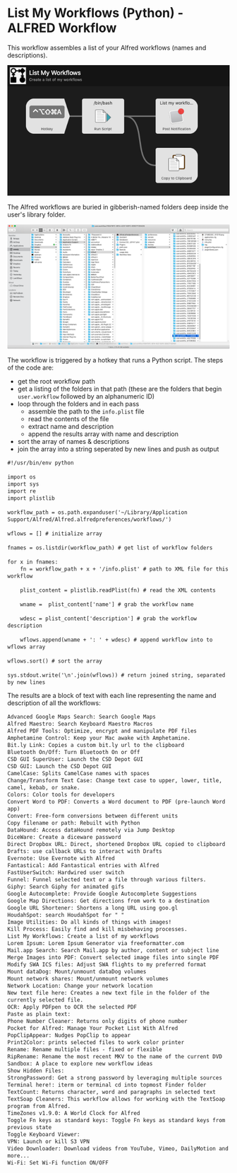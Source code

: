 # List My Workflows (Python) - ALFRED Workflow

This workflow assembles a list of your Alfred workflows (names and descriptions).

![](https://github.com/woodwerk/alfred_list_my_workflows/blob/master/list_workflows.png)

The Alfred workflows are buried in gibberish-named folders deep inside the user's library folder.

![](https://github.com/woodwerk/alfred_list_my_workflows/blob/master/CSD%20GUI%20workflow.png)

The workflow is triggered by a hotkey that runs a Python script. The steps of the code are:

* get the root workflow path
* get a listing of the folders in that path (these are the folders that begin `user.workflow` followed by an alphanumeric ID)
* loop through the folders and in each pass
	- assemble the path to the `info.plist` file
	- read the contents of the file
	- extract name and description
	- append the results array with name and description
* sort the array of names & descriptions
* join the array into a string seperated by new lines and push as output


```
#!/usr/bin/env python

import os 	
import sys
import re
import plistlib

workflow_path = os.path.expanduser('~/Library/Application Support/Alfred/Alfred.alfredpreferences/workflows/')

wflows = [] # initialize array

fnames = os.listdir(workflow_path) # get list of workflow folders

for x in fnames:
    fn = workflow_path + x + '/info.plist' # path to XML file for this workflow
    
    plist_content = plistlib.readPlist(fn) # read the XML contents

    wname =  plist_content['name'] # grab the workflow name

    wdesc = plist_content['description'] # grab the workflow description
        
    wflows.append(wname + ': ' + wdesc) # append workflow into to wflows array

wflows.sort() # sort the array

sys.stdout.write('\n'.join(wflows)) # return joined string, separated by new lines
```

The results are a block of text with each line representing the  name and description of all the workflows:

```
Advanced Google Maps Search: Search Google Maps
Alfred Maestro: Search Keyboard Maestro Macros
Alfred PDF Tools: Optimize, encrypt and manipulate PDF files
Amphetamine Control: Keep your Mac awake with Amphetamine.
Bit.ly Link: Copies a custom bit.ly url to the clipboard
Bluetooth On/Off: Turn Bluetooth On or Off
CSD GUI SuperUser: Launch the CSD Depot GUI
CSD GUI: Launch the CSD Depot GUI
CamelCase: Splits CamelCase names with spaces
Change/Transform Text Case: Change text case to upper, lower, title, camel, kebab, or snake.
Colors: Color tools for developers
Convert Word to PDF: Converts a Word document to PDF (pre-launch Word app)
Convert: Free-form conversions between different units
Copy filename or path: Rebuilt with Python
DataHound: Access dataHound remotely via Jump Desktop
DiceWare: Create a diceware password
Direct Dropbox URL: Direct, shortened Dropbox URL copied to clipboard
Drafts: use callback URLs to interact with Drafts
Evernote: Use Evernote with Alfred
Fantastical: Add Fantastical entries with Alfred
FastUserSwitch: Hardwired user switch
Funnel: Funnel selected text or a file through various filters.
Giphy: Search Giphy for animated gifs
Google Autocomplete: Provide Google Autocomplete Suggestions
Google Map Directions: Get directions from work to a destination
Google URL Shortener: Shortens a long URL using goo.gl
HoudahSpot: search HoudahSpot for " "
Image Utilities: Do all kinds of things with images!
Kill Process: Easily find and kill misbehaving processes.
List My Workflows: Create a list of my workflows
Lorem Ipsum: Lorem Ipsum Generator via freeformatter.com
Mail.app Search: Search Mail.app by author, content or subject line
Merge Images into PDF: Convert selected image files into single PDF
Modify SWA ICS files: Adjust SWA flights to my preferred format
Mount dataDog: Mount/unmount dataDog volumes
Mount network shares: Mount/unmount network volumes
Network Location: Change your network location
New text file here: Creates a new text file in the folder of the currently selected file.
OCR: Apply PDFpen to OCR the selected PDF
Paste as plain text: 
Phone Number Cleaner: Returns only digits of phone number
Pocket for Alfred: Manage Your Pocket List With Alfred
PopClipAppear: Nudges PopClip to appear
Print2Color: prints selected files to work color printer
Rename: Rename multiple files - fixed or flexible
RipRename: Rename the most recent MKV to the name of the current DVD
Sandbox: A place to explore new workflow ideas
Show Hidden Files: 
StrongPassword: Get a strong password by leveraging multiple sources
Terminal here!: iterm or terminal cd into topmost Finder folder
TextCount: Returns character, word and paragraphs in selected text
TextSoap Cleaners: This workflow allows for working with the TextSoap program from Alfred.
TimeZones v1.9.0: A World Clock for Alfred
Toggle Fn keys as standard keys: Toggle Fn keys as standard keys from previous state
Toggle Keyboard Viewer: 
VPN: Launch or kill S3 VPN
Video Downloader: Download videos from YouTube, Vimeo, DailyMotion and more...
Wi-Fi: Set Wi-Fi function ON/OFF
``` 

